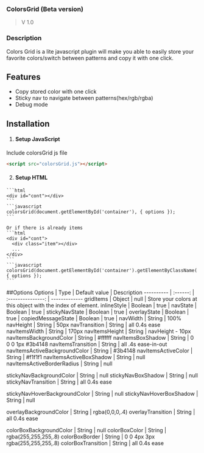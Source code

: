 
### ColorsGrid (Beta version)
  > V 1.0
  
### Description
Colors Grid is a lite javascript plugin will make you able to easily store your favorite colors/switch between patterns and copy it with one click.

## Features
 * Copy stored color with one click
 * Sticky nav to navigate between patterns(hex/rgb/rgba)
 * Debug mode
 
## Installation
  1. #### Setup JavaScript
  Include colorsGrid js file
  ```html
  <script src="colorsGrid.js"></script>
  ```
  
  2. #### Setup HTML
    ```html
    <div id="cont"></div>
    ```
    ```javascript
    colorsGrid(document.getElementById('container'), { options });
    ```
    
    Or if there is already items 
    ```html
    <div id="cont">
      <div class="item"></div>
      ...
    </div>
    ```
    ```javascript
    colorsGrid(document.getElementById('container').getElementByClassName('item'), { options });
    ```
  

  
##Options
 Options   |  Type  |  Default value  |  Description
---------- | :------: | :---------------: | -------------
gridItems  | Object |      null       | Store your colors at this object with the index of element.
inlineStyle | Boolean | true | 
navState | Boolean | true | 
stickyNavState | Boolean | true | 
overlayState | Boolean | true | 
copiedMessageState | Boolean | true | 
navWidth | String | 100%
navHeight | String | 50px
navTransition | String | all 0.4s ease
navItemsWidth | String | 170px
navItemsHeight | String | navHeight - 10px
navItemsBackgroundColor | String | #ffffff
navItemsBoxShadow | String | 0 0 0 1px #3b4148
navItemsTransition | String | all .4s ease-in-out
navItemsActiveBackgroundColor | String | #3b4148
navItemsActiveColor | String | #f1f1f1
navItemsActiveBoxShadow | String | null
navItemsActiveBorderRadius | String | null

stickyNavBackgroundColor | String | null
stickyNavBoxShadow | String | null
stickyNavTransition | String | all 0.4s ease

stickyNavHoverBackgroundColor | String | null
stickyNavHoverBoxShadow | String | null

overlayBackgroundColor | String | rgba(0,0,0,.4)
overlayTransition | String | all 0.4s ease

colorBoxBackgroundColor | String | null
colorBoxColor | String | rgba(255,255,255,.8)
colorBoxBorder | String | 0 0 4px 3px rgba(255,255,255,.8)
colorBoxTransition | String | all 0.4s ease

  
